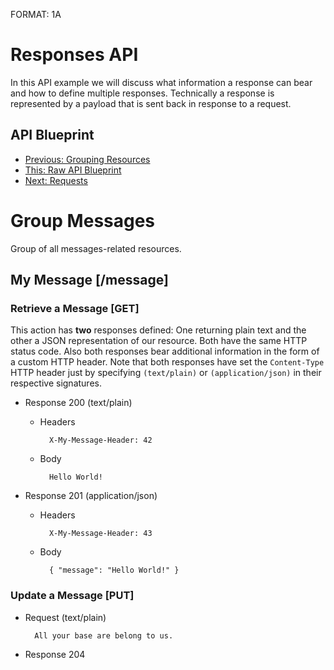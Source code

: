 FORMAT: 1A

# Responses API
In this API example we will discuss what information a response can bear and
how to define multiple responses. Technically a response is represented by a
payload that is sent back in response to a request.

## API Blueprint
+ [Previous: Grouping Resources](04.%20Grouping%20Resources.md)
+ [This: Raw API Blueprint](https://raw.github.com/apiaryio/api-blueprint/master/examples/05.%20Responses.md)
+ [Next: Requests](06.%20Requests.md)

# Group Messages
Group of all messages-related resources.

## My Message [/message]

### Retrieve a Message [GET]
This action has **two** responses defined: One returning plain text and the
other a JSON representation of our resource. Both have the same HTTP status
code. Also both responses bear additional information in the form of a custom
HTTP header. Note that both responses have set the `Content-Type` HTTP header
just by specifying `(text/plain)` or `(application/json)` in their respective
signatures.

+ Response 200 (text/plain)

    + Headers

            X-My-Message-Header: 42

    + Body

            Hello World!

+ Response 201 (application/json)

    + Headers

            X-My-Message-Header: 43

    + Body

            { "message": "Hello World!" }

### Update a Message [PUT]

+ Request (text/plain)

        All your base are belong to us.

+ Response 204
